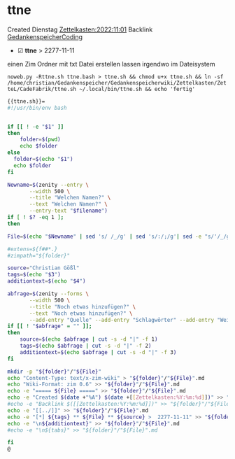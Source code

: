 # ttne
Created Dienstag [Zettelkasten:2022:11:01]()
Backlink [GedankenspeicherCoding](../GedankenspeicherCoding.md)

* ☑ **ttne**  >  2277-11-11


einen Zim Ordner mit txt Datei erstellen lassen irgendwo im Dateisystem

  ``noweb.py -Rttne.sh ttne.bash > ttne.sh && chmod u+x ttne.sh && ln -sf /home/christian/Gedankenspeicher/Gedankenspeicherwiki/Zettelkasten/ZetteL/CadeFabrik/ttne.sh ~/.local/bin/ttne.sh && echo 'fertig'``

```bash
{{ttne.sh}}=
#!/usr/bin/env bash


if [[ ! -e "$1" ]] 
then
	folder=$(pwd)
	echo $folder
else
  folder=$(echo "$1")
  echo $folder
fi

Newname=$(zenity --entry \
       --width 500 \
       --title "Welchen Namen?" \
       --text "Welchen Namen?" \
       --entry-text "$filename")
if [ ! $? -eq 1 ]; 
then

File=$(echo "$Newname" | sed 's/ /_/g' | sed 's/:/;/g'| sed -e "s/'/_/g" | sed 's/\"//g'|  sed 's/&/n/g' | sed 's/\///g' | sed 's/|//g' | sed 's/\[/(/g' | sed 's/\]/)/g' | sed 's/@/at/g')

#extens=${f##*.}
#zimpath="${folder}"

source="Christian Gößl"
tags=$(echo "$3")
additiontext=$(echo "$4")

abfrage=$(zenity --forms \
       --width 500 \
       --title "Noch etwas hinzufügen?" \
       --text "Noch etwas hinzufügen?" \
       --add-entry "Quelle" --add-entry "Schlagwörter" --add-entry "Weiteres")
if [[ ! "$abfrage" = "" ]]; 
then
	source=$(echo $abfrage | cut -s -d "|" -f 1)
	tags=$(echo $abfrage | cut -s -d "|" -f 2)
	additiontext=$(echo $abfrage | cut -s -d "|" -f 3)
fi

mkdir -p "${folder}"/"${File}" 
echo "Content-Type: text/x-zim-wiki" > "${folder}"/"${File}".md
echo "Wiki-Format: zim 0.6" >> "${folder}"/"${File}".md
echo -e "===== ${File} =====" >> "${folder}"/"${File}".md
echo -e "Created $(date +"%A") $(date +[[Zettelkasten:%Y:%m:%d]])" >> "${folder}"/"${File}".md
#echo -e "Backlink $([[Zettelkasten:%Y:%m:%d]])" >> "${folder}"/"${File}".md
echo -e "[[../]]" >> "${folder}"/"${File}".md
echo -e "[*] ${tags} ** ${File} ** ${source} >  2277-11-11" >> "${folder}"/"${File}".md
echo -e "\n${additiontext}" >> "${folder}"/"${File}".md
#echo -e "\n${tabs}" >> "${folder}"/"${File}".md

fi
@ 
```

